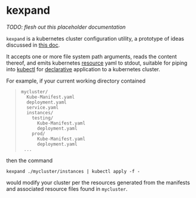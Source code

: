 # kexpand

_TODO: flesh out this placeholder documentation_
 
`kexpand` is a kubernetes cluster configuration utility,
a prototype of ideas discussed in [this doc][DAM].

It accepts one or more file system path arguments,
reads the content thereof, and emits kubernetes
[resource] yaml to stdout, suitable for piping 
into [kubectl] for [declarative] application to a
kubernetes cluster.

For example, if your current working directory contained
> ```
> mycluster/
>   Kube-Manifest.yaml
>   deployment.yaml
>   service.yaml
>   instances/
>     testing/
>       Kube-Manifest.yaml
>       deployment.yaml
>     prod/
>       Kube-Manifest.yaml
>       deployment.yaml
>  ...
> ```

then the command 
```
kexpand ./mycluster/instances | kubectl apply -f -
```
would modify your cluster per the resources
generated from the manifests and associated
resource files found in `mycluster`.

[resource]: https://kubernetes.io/docs/api-reference/v1.7/
[DAM]: https://goo.gl/T66ZcD
[yaml]: http://www.yaml.org/start.html
[kubectl]: https://kubernetes.io/docs/user-guide/kubectl-overview/
[declarative]: https://kubernetes.io/docs/tutorials/object-management-kubectl/declarative-object-management-configuration/
